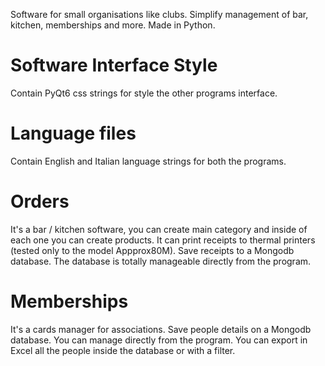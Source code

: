 Software for small organisations like clubs.
Simplify management of bar, kitchen, memberships and more.
Made in Python.

# Software Interface Style

Contain PyQt6 css strings for style the other programs interface.

# Language files

Contain English and Italian language strings for both the programs.

# Orders

It's a bar / kitchen software, you can create main category and inside of each one you can create products.
It can print receipts to thermal printers (tested only to the model Appprox80M).
Save receipts to a Mongodb database.
The database is totally manageable directly from the program.

# Memberships

It's a cards manager for associations.
Save people details on a Mongodb database.
You can manage directly from the program.
You can export in Excel all the people inside the database or with a filter.
